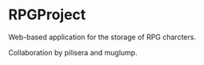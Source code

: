 RPGProject
==========

Web-based application for the storage of RPG charcters.

Collaboration by pilisera and muglump.

